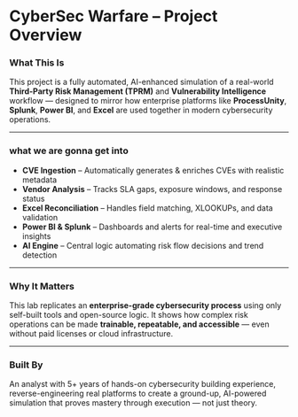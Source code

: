 # CyberSec Warfare – Project Overview

### What This Is  
This project is a fully automated, AI-enhanced simulation of a real-world **Third-Party Risk Management (TPRM)** and **Vulnerability Intelligence** workflow — designed to mirror how enterprise platforms like **ProcessUnity**, **Splunk**, **Power BI**, and **Excel** are used together in modern cybersecurity operations.

---

### what we are gonna get into

- **CVE Ingestion** – Automatically generates & enriches CVEs with realistic metadata  
- **Vendor Analysis** – Tracks SLA gaps, exposure windows, and response status  
- **Excel Reconciliation** – Handles field matching, XLOOKUPs, and data validation  
- **Power BI & Splunk** – Dashboards and alerts for real-time and executive insights  
- **AI Engine** – Central logic automating risk flow decisions and trend detection  

---

### Why It Matters  
This lab replicates an **enterprise-grade cybersecurity process** using only self-built tools and open-source logic. It shows how complex risk operations can be made **trainable, repeatable, and accessible** — even without paid licenses or cloud infrastructure.

---

### Built By  
An analyst with 5+ years of hands-on cybersecurity building experience, reverse-engineering real platforms to create a ground-up, AI-powered simulation that proves mastery through execution — not just theory.
